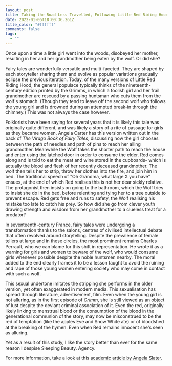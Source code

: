 ```yaml
---
layout: post
title: Taking the Road Less Travelled, Following Little Red Riding Hood
date: 2022-01-05T18:00:36.261Z
title_color: "#ffffff"
comments: false
tags:
  - ""
---
```

Once upon a time a little girl went into the woods, disobeyed her mother, resulting in her and her grandmother being eaten by the wolf. Or did she?

Fairy tales are wonderfully versatile and multi-faceted. They are shaped by each storyteller sharing them and evolve as popular variations gradually eclipse the previous iteration. Today, of the many versions of Little Red Riding Hood, the general populace typically thinks of the nineteenth-century edition printed by the Grimms, in which a foolish girl and her frail grandmother are rescued by a passing huntsman who cuts them from the wolf's stomach. (Though they tend to leave off the second wolf who follows the young girl and is drowned during an attempted break-in through the chimney.) This was not always the case however.

Folklorists have been saying for several years that it is likely this tale was originally quite different, and was likely a story of a rite of passage for girls as they became women. Angela Carter has this version written out in the back of *The Virago Book of Fairy Tales*, discussing how the girl chooses between the path of needles and path of pins to reach her ailing grandmother. Meanwhile the Wolf takes the shorter path to reach the house and enter using the latched door in order to consume the elder. Red comes along and is told to eat the meat and wine stored in the cupboards- which is actually the blood and flesh of her recently deceased grandmother. The wolf then tells her to strip, throw her clothes into the fire, and join him in bed. The traditional speech of "Oh Grandma, what large X you have" ensues, at the end of which Red realises this is not her dear sickly relative. The protagonist then insists on going to the bathroom, which the Wolf tries to insist she do in the bed, before relenting and tying her to a tree outside to prevent escape. Red gets free and runs to safety, the Wolf realising his mistake too late to catch his prey. So how did she go from clever youth drawing strength and wisdom from her grandmother to a clueless treat for a predator?

In seventeenth-century France, fairy tales were undergoing a transformation thanks to the salons, centres of civilised intellectual debate that often revolved around storytelling. Despite the prevalence of female tellers at large and in these circles, the most prominent remains Charles Perrault, who we can blame for this shift in representation. He wrote it as a warning for girls and women to beware of the wolf, who would consume girls whenever possible despite the noble huntsmen nearby. The moral added to the end clearly frames it to be a lesson taught to avoid the ruining and rape of those young women entering society who may come in contact with such a wolf. 

This sexual undertone imitates the stripping she performs in the older version, yet often exaggerated in modern media. This sexualisation has spread through literature, advertisement, film. Even when the young girl is not alluring, as in the first episode of *Grimm*, she is still viewed as an object of lust despite the deviant criminal association of it. Even the red, originally likely linking to menstrual blood or the consumption of the blood in the generational communion of the story, may now be misconstrued to be the red of temptation (like the apples Eve and Snow White ate) or of bloodshed at the breaking of the hymen. Even when Red remains innocent she's seen as alluring.

Yet as a result of this study, I like the story better than ever for the same reason I despise Sleeping Beauty. Agency.

For more information, take a look at this [academic article by Angela Slater](https://www.angelaslatter.com/little-red-riding-hood-%E2%80%93-life-off-the-path/#:~:text=There%20is%20no%20exact%20explanation%20of%20the%20difference,periods%20of%20growth%20in%20a%20young%20girl%E2%80%99s%20life.).
